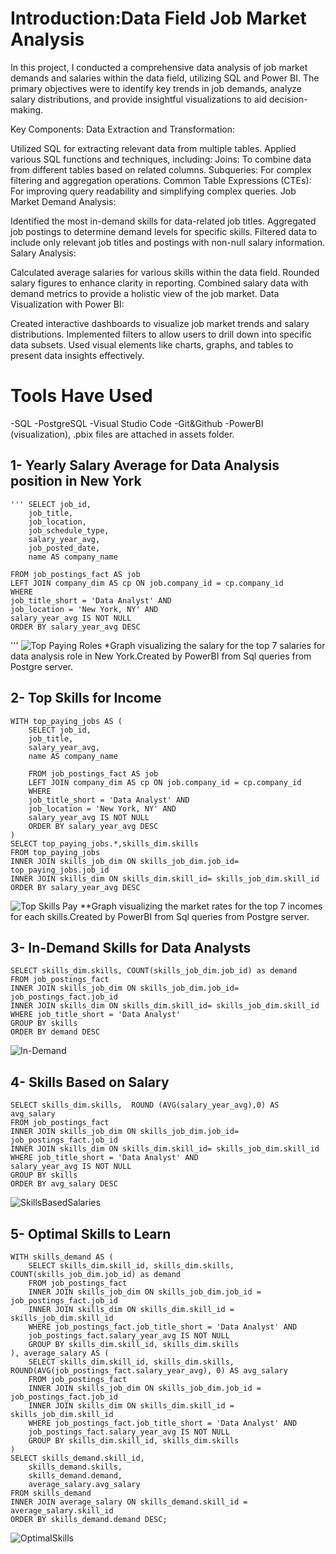 # Introduction:Data Field Job Market Analysis
In this project, I conducted a comprehensive data analysis of job market demands and salaries within the data field, utilizing SQL and Power BI. The primary objectives were to identify key trends in job demands, analyze salary distributions, and provide insightful visualizations to aid decision-making.

Key Components:
Data Extraction and Transformation:

Utilized SQL for extracting relevant data from multiple tables.
Applied various SQL functions and techniques, including:
Joins: To combine data from different tables based on related columns.
Subqueries: For complex filtering and aggregation operations.
Common Table Expressions (CTEs): For improving query readability and simplifying complex queries.
Job Market Demand Analysis:

Identified the most in-demand skills for data-related job titles.
Aggregated job postings to determine demand levels for specific skills.
Filtered data to include only relevant job titles and postings with non-null salary information.
Salary Analysis:

Calculated average salaries for various skills within the data field.
Rounded salary figures to enhance clarity in reporting.
Combined salary data with demand metrics to provide a holistic view of the job market.
Data Visualization with Power BI:

Created interactive dashboards to visualize job market trends and salary distributions.
Implemented filters to allow users to drill down into specific data subsets.
Used visual elements like charts, graphs, and tables to present data insights effectively.

# Tools Have Used
-SQL
-PostgreSQL
-Visual Studio Code
-Git&Github
-PowerBI (visualization), .pbix files are attached in assets folder.
## 1- Yearly Salary Average for Data Analysis position in New York
    ''' SELECT job_id,
        job_title,
        job_location,
        job_schedule_type,
        salary_year_avg,
        job_posted_date,
        name AS company_name

    FROM job_postings_fact AS job
    LEFT JOIN company_dim AS cp ON job.company_id = cp.company_id
    WHERE
    job_title_short = 'Data Analyst' AND
    job_location = 'New York, NY' AND
    salary_year_avg IS NOT NULL
    ORDER BY salary_year_avg DESC
'''
![Top Paying Roles](asset/1-TopPayingi.png)
*Graph visualizing the salary for the top 7 salaries for data analysis role in New York.Created by PowerBI from Sql  queries from Postgre server.
## 2- Top Skills for Income
    WITH top_paying_jobs AS (
        SELECT job_id,
        job_title,
        salary_year_avg,
        name AS company_name

        FROM job_postings_fact AS job
        LEFT JOIN company_dim AS cp ON job.company_id = cp.company_id
        WHERE
        job_title_short = 'Data Analyst' AND
        job_location = 'New York, NY' AND
        salary_year_avg IS NOT NULL
        ORDER BY salary_year_avg DESC
    )
    SELECT top_paying_jobs.*,skills_dim.skills
    FROM top_paying_jobs
    INNER JOIN skills_job_dim ON skills_job_dim.job_id= top_paying_jobs.job_id
    INNER JOIN skills_dim ON skills_dim.skill_id= skills_job_dim.skill_id
    ORDER BY salary_year_avg DESC 
![Top Skills Pay](asset\2-TopSkillsi.png)
**Graph visualizing the market rates for the top 7 incomes for each skills.Created by PowerBI from Sql  queries from Postgre server.

## 3- In-Demand Skills for Data Analysts
    SELECT skills_dim.skills, COUNT(skills_job_dim.job_id) as demand
    FROM job_postings_fact
    INNER JOIN skills_job_dim ON skills_job_dim.job_id=  job_postings_fact.job_id
    INNER JOIN skills_dim ON skills_dim.skill_id= skills_job_dim.skill_id
    WHERE job_title_short = 'Data Analyst'
    GROUP BY skills 
    ORDER BY demand DESC

![In-Demand](asset/3-Demandi.png)

## 4- Skills Based on Salary
    SELECT skills_dim.skills,  ROUND (AVG(salary_year_avg),0) AS avg_salary
    FROM job_postings_fact
    INNER JOIN skills_job_dim ON skills_job_dim.job_id=  job_postings_fact.job_id
    INNER JOIN skills_dim ON skills_dim.skill_id= skills_job_dim.skill_id
    WHERE job_title_short = 'Data Analyst' AND
    salary_year_avg IS NOT NULL
    GROUP BY skills 
    ORDER BY avg_salary DESC
![SkillsBasedSalaries](asset/4-Skillsbsi.png)

## 5- Optimal Skills to Learn
    WITH skills_demand AS (
        SELECT skills_dim.skill_id, skills_dim.skills, COUNT(skills_job_dim.job_id) as demand
        FROM job_postings_fact
        INNER JOIN skills_job_dim ON skills_job_dim.job_id = job_postings_fact.job_id
        INNER JOIN skills_dim ON skills_dim.skill_id = skills_job_dim.skill_id
        WHERE job_postings_fact.job_title_short = 'Data Analyst' AND
        job_postings_fact.salary_year_avg IS NOT NULL
        GROUP BY skills_dim.skill_id, skills_dim.skills
    ), average_salary AS (
        SELECT skills_dim.skill_id, skills_dim.skills, ROUND(AVG(job_postings_fact.salary_year_avg), 0) AS avg_salary
        FROM job_postings_fact
        INNER JOIN skills_job_dim ON skills_job_dim.job_id = job_postings_fact.job_id
        INNER JOIN skills_dim ON skills_dim.skill_id = skills_job_dim.skill_id
        WHERE job_postings_fact.job_title_short = 'Data Analyst' AND
        job_postings_fact.salary_year_avg IS NOT NULL
        GROUP BY skills_dim.skill_id, skills_dim.skills
    )
    SELECT skills_demand.skill_id, 
        skills_demand.skills, 
        skills_demand.demand, 
        average_salary.avg_salary
    FROM skills_demand
    INNER JOIN average_salary ON skills_demand.skill_id = average_salary.skill_id
    ORDER BY skills_demand.demand DESC;
 
 ![OptimalSkills](asset/5-Optimal.png)


